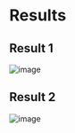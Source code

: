 # Results
## Result 1
![image](https://github.com/user-attachments/assets/c642af48-4479-49b6-bbf0-e46d1d7018b9)
## Result 2
![image](https://github.com/user-attachments/assets/be58b4ee-8bfa-4bcc-9c1e-dad1070ca766)

